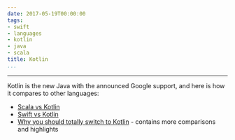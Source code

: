 ```yaml
---
date: 2017-05-19T00:00:00
tags:
- swift
- languages
- kotlin
- java
- scala
title: Kotlin
...
```

---

Kotlin is the new Java with the announced Google support, and here is how it compares to other languages:

 * [Scala vs Kotlin](https://agilewombat.com/2016/02/01/scala-vs-kotlin/)
 * [Swift vs Kotlin](http://nilhcem.com/swift-is-like-kotlin/)
 * [Why you should totally switch to Kotlin](https://medium.com/@magnus.chatt/why-you-should-totally-switch-to-kotlin-c7bbde9e10d5) - contains more comparisons and highlights
 
